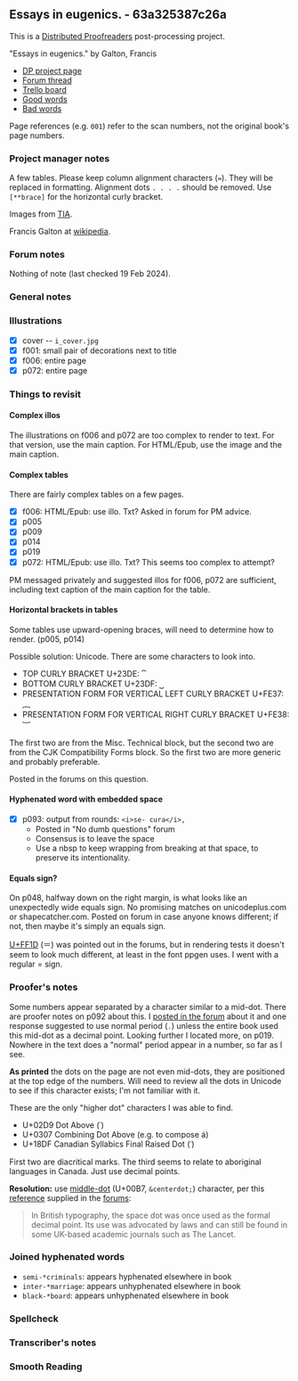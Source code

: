 ## Essays in eugenics. - 63a325387c26a ##

This is a [Distributed Proofreaders](http://www.pgdp.net/) post-processing project.

"Essays in eugenics." by Galton, Francis

- [DP project page](http://www.pgdp.net/c/project.php?id=projectID63a325387c26a)
- [Forum thread](https://www.pgdp.net/phpBB3/viewtopic.php?t=78411)
- [Trello board](https://trello.com/b/8qxEv4eh/dp-essays-in-eugenics)
- [Good words](good_words.txt)
- [Bad words](bad_words.txt)

Page references (e.g. `001`) refer to the scan numbers, not the original book's page numbers.

### Project manager notes ###

A few tables. Please keep column alignment characters (`=`). They will be
replaced in formatting. Alignment dots `. . . .` should be removed. Use
`[**brace]` for the horizontal curly bracket.

Images from [TIA][1].

Francis Galton at [wikipedia][2].

### Forum notes ###

Nothing of note (last checked 19 Feb 2024).

### General notes ###

### Illustrations ###

- [x] cover -- `i_cover.jpg`
- [x] f001: small pair of decorations next to title
- [x] f006: entire page
- [x] p072: entire page

### Things to revisit ###

#### Complex illos ####

The illustrations on f006 and p072 are too complex to render to text. For that
version, use the main caption. For HTML/Epub, use the image and the main
caption.

#### Complex tables ####

There are fairly complex tables on a few pages.

- [x] f006: HTML/Epub: use illo. Txt? Asked in forum for PM advice.
- [x] p005
- [x] p009
- [x] p014
- [x] p019
- [x] p072: HTML/Epub: use illo. Txt? This seems too complex to attempt?

PM messaged privately and suggested illos for f006, p072 are sufficient, including text caption of the main caption for the table.

#### Horizontal brackets in tables ####

Some tables use upward-opening braces, will need to determine how to render.  (p005, p014)

Possible solution: Unicode. There are some characters to look into.
  - TOP CURLY BRACKET U+23DE: ⏞
  - BOTTOM CURLY BRACKET U+23DF: ⏟
  - PRESENTATION FORM FOR VERTICAL LEFT CURLY BRACKET U+FE37: ︷
  - PRESENTATION FORM FOR VERTICAL RIGHT CURLY BRACKET U+FE38: ︸

The first two are from the Misc. Technical block, but the second two are from the CJK Compatibility Forms block. So the first two are more generic and probably preferable.

Posted in the forums on this question.

#### Hyphenated word with embedded space ####

- [x] p093: output from rounds: `<i>se- cura</i>,`
  - Posted in "No dumb questions" forum
  - Consensus is to leave the space
  - Use a nbsp to keep wrapping from breaking at that space, to preserve its intentionality.

#### Equals sign? ####

On p048, halfway down on the right margin, is what looks like an unexpectedly wide equals sign. No promising matches on unicodeplus.com or shapecatcher.com. Posted on forum in case anyone knows different; if not, then maybe it's simply an equals sign.

[U+FF1D][7] (＝) was pointed out in the forums, but in rendering tests it doesn't seem to look much different, at least in the font ppgen uses. I went with a regular = sign.

### Proofer's notes ###

Some numbers appear separated by a character similar to a mid-dot. There are proofer notes on p092 about this. I [posted in the forum][3] about it and one response suggested to use normal period (`.`) unless the entire book used this mid-dot as a decimal point. Looking further I located more, on p019. Nowhere in the text does a "normal" period appear in a number, so far as I see.

**As printed** the dots on the page are not even mid-dots, they are positioned at the top edge of the numbers. Will need to review all the dots in Unicode to see if this character exists; I'm not familiar with it.

These are the only "higher dot" characters I was able to find.

- U+02D9 Dot Above (˙)
- U+0307 Combining Dot Above (e.g. to compose ȧ)
- U+18DF Canadian Syllabics Final Raised Dot (ᣟ)

First two are diacritical marks. The third seems to relate to aboriginal languages in Canada. Just use decimal points.

**Resolution:** use [middle-dot][6] (U+00B7, `&centerdot;`) character, per this [reference][4] supplied in the [forums][5]:

> In British typography, the space dot was once used as the formal decimal point. Its use was advocated by laws and can still be found in some UK-based academic journals such as The Lancet.

### Joined hyphenated words ###

- `semi-*criminals`: appears hyphenated elsewhere in book
- `inter-*marriage`: appears unhyphenated elsewhere in book
- `black-*board`: appears unhyphenated elsewhere in book

### Spellcheck ###

### Transcriber's notes ###

### Smooth Reading ###


[1]: https://archive.org/details/b21727922
[2]: https://en.wikipedia.org/wiki/Francis_Galton
[3]: https://www.pgdp.net/phpBB3/viewtopic.php?p=1334069#p1334069
[4]: https://en.wikipedia.org/wiki/Interpunct
[5]: https://www.pgdp.net/phpBB3/viewtopic.php?p=1334108#p1334108
[6]: https://www.compart.com/en/unicode/U+00B7
[7]: https://www.fileformat.info/info/unicode/char/ff1d/index.htm
